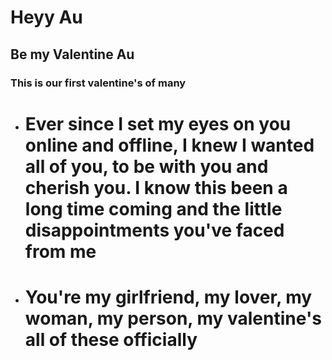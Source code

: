 

# Heyy Au 

## Be my Valentine Au
### This is our first valentine's of many 

- # Ever since I set my eyes on you online and offline, I knew I wanted all of you, to be with you and cherish you.  I know this been a long time coming and the little disappointments you've faced from me
- # You're my girlfriend, my lover, my woman, my person, my valentine's all of these officially 
